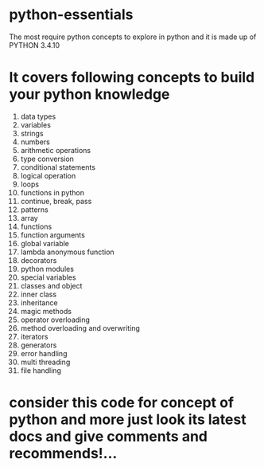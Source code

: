 # python-essentials
The most require python concepts to explore in python and it is made up of PYTHON 3.4.10
# It covers following concepts to build your python knowledge
  1. data types
  2. variables
  3. strings 
  4. numbers
  5. arithmetic operations
  6. type conversion
  7. conditional statements
  8. logical operation
  9. loops
  10. functions in python
  11. continue, break, pass
  12. patterns
  13. array
  14. functions
  15. function arguments
  16. global variable
  17. lambda anonymous function
  18. decorators
  19. python modules 
  20. special variables
  21. classes and object
  22. inner class
  23. inheritance
  24. magic methods
  25. operator overloading
  26. method overloading and overwriting
  27. iterators
  28. generators
  29. error handling
  30. multi threading
  31. file handling


# consider this code for concept of python and more just look its latest docs and give comments and recommends!...
